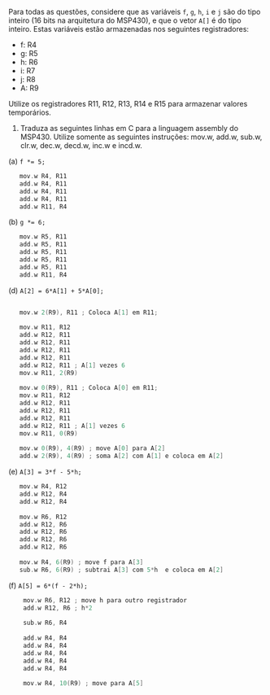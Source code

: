 Para todas as questões, considere que as variáveis `f`, `g`, `h`, `i` e `j` são do tipo inteiro (16 bits na arquitetura do MSP430), e que o vetor `A[]` é do tipo inteiro. Estas variáveis estão armazenadas nos seguintes registradores:

- f: R4
- g: R5
- h: R6
- i: R7
- j: R8
- A: R9

Utilize os registradores R11, R12, R13, R14 e R15 para armazenar valores temporários.

1. Traduza as seguintes linhas em C para a linguagem assembly do MSP430. Utilize somente as seguintes instruções: mov.w, add.w, sub.w, clr.w, dec.w, decd.w, inc.w e incd.w.

(a) `f *= 5;`
 ```C
    mov.w R4, R11
    add.w R4, R11
    add.w R4, R11
    add.w R4, R11
    add.w R11, R4
 ```
(b) `g *= 6;`
 ```C
    mov.w R5, R11
    add.w R5, R11
    add.w R5, R11
    add.w R5, R11
    add.w R5, R11
    add.w R11, R4
 ```
(d) `A[2] = 6*A[1] + 5*A[0];`
 ```C
 
    mov.w 2(R9), R11 ; Coloca A[1] em R11;
    
    mov.w R11, R12
    add.w R12, R11
    add.w R12, R11
    add.w R12, R11
    add.w R12, R11
    add.w R12, R11 ; A[1] vezes 6
    mov.w R11, 2(R9)
    
    mov.w 0(R9), R11 ; Coloca A[0] em R11;
    mov.w R11, R12
    add.w R12, R11
    add.w R12, R11
    add.w R12, R11
    add.w R12, R11 ; A[1] vezes 6
    mov.w R11, 0(R9)
    
    mov.w 0(R9), 4(R9) ; move A[0] para A[2]
    add.w 2(R9), 4(R9) ; soma A[2] com A[1] e coloca em A[2]
 ```
(e) `A[3] = 3*f - 5*h;`
 ```C
    mov.w R4, R12
    add.w R12, R4
    add.w R12, R4
    
    mov.w R6, R12
    add.w R12, R6
    add.w R12, R6
    add.w R12, R6
    add.w R12, R6
    
    mov.w R4, 6(R9) ; move f para A[3]
    sub.w R6, 6(R9) ; subtrai A[3] com 5*h  e coloca em A[2]
 ```
(f) `A[5] = 6*(f - 2*h);`
```C
    mov.w R6, R12 ; move h para outro registrador
    add.w R12, R6 ; h*2
    
    sub.w R6, R4
    
    add.w R4, R4
    add.w R4, R4
    add.w R4, R4
    add.w R4, R4
    add.w R4, R4
    
    mov.w R4, 10(R9) ; move para A[5]
 ```




